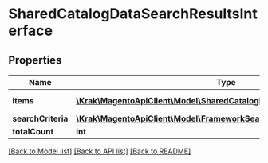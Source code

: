 # SharedCatalogDataSearchResultsInterface

## Properties
Name | Type | Description | Notes
------------ | ------------- | ------------- | -------------
**items** | [**\Krak\MagentoApiClient\Model\SharedCatalogDataSharedCatalogInterface[]**](SharedCatalogDataSharedCatalogInterface.md) | Shared Catalog list. | 
**searchCriteria** | [**\Krak\MagentoApiClient\Model\FrameworkSearchCriteriaInterface**](FrameworkSearchCriteriaInterface.md) |  | 
**totalCount** | **int** | Total count. | 

[[Back to Model list]](../README.md#documentation-for-models) [[Back to API list]](../README.md#documentation-for-api-endpoints) [[Back to README]](../README.md)


